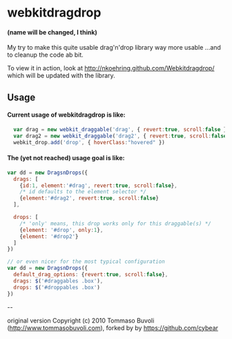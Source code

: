 # webkitdragdrop

#### (name will be changed, I think)

My try to make this quite usable drag'n'drop library way more usable ...and to
cleanup the code ab bit.

To view it in action, look at http://nkoehring.github.com/Webkitdragdrop/ which
will be updated with the library.


## Usage

#### Current usage of webkitdragdrop is like:

```javascript
  var drag = new webkit_draggable('drag', { revert:true, scroll:false })
  var drag2 = new webkit_draggable('drag2', { revert:true, scroll:false })
  webkit_drop.add('drop', { hoverClass:"hovered" })
```


#### The (yet not reached) usage goal is like:

```javascript
var dd = new DragsnDrops({
  drags: [
    {id:1, element:'#drag', revert:true, scroll:false},
    /* id defaults to the element selector */
    {element:'#drag2', revert:true, scroll:false}
  ],

  drops: [
    /* 'only' means, this drop works only for this draggable(s) */
    {element: '#drop', only:1},
    {element: '#drop2'}
  ]
})

// or even nicer for the most typical configuration
var dd = new DragsnDrops({
  default_drag_options: {revert:true, scroll:false},
  drags: $('#draggables .box'),
  drops: $('#droppables .box')
})
```


--

original version Copyright (c) 2010 Tommaso Buvoli
(http://www.tommasobuvoli.com), forked by by https://github.com/cybear

